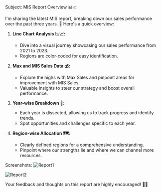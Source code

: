 Subject: MIS Report Overview 📊📈

I'm sharing the latest MIS report, breaking down our sales performance over the past three years. 🚀 Here's a quick overview:

1. **Line Chart Analysis 📉📈:**
   - Dive into a visual journey showcasing our sales performance from 2021 to 2023.
   - Regions are color-coded for easy identification.

2. **Max and MIS Sales Data 💰:**
   - Explore the highs with Max Sales and pinpoint areas for improvement with MIS Sales.
   - Valuable insights to steer our strategy and boost overall performance.

3. **Year-wise Breakdown 📆:**
   - Each year is dissected, allowing us to track progress and identify trends.
   - Spot opportunities and challenges specific to each year.

4. **Region-wise Allocation 🗺️:**
   - Clearly defined regions for a comprehensive understanding.
   - Pinpoint where our strengths lie and where we can channel more resources.
  
Screenshots:
![Report1](https://github.com/shubh-vaishnav/Sale-Performance-MISReport-11/assets/130170546/f4f056c1-1da1-4684-8361-93871c947518)

![Report2](https://github.com/shubh-vaishnav/Sale-Performance-MISReport-11/assets/130170546/44560cdb-38ec-43ea-8e15-39c556c2652b)


Your feedback and thoughts on this report are highly encouraged! 💪🚀
